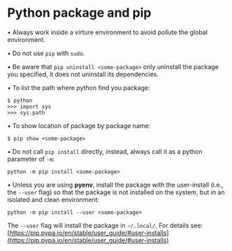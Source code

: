# Python package and pip

• Always work inside a virture environment to avoid pollute the global environment.

• Do not use `pip` with `sudo`.

• Be aware that `pip uninstall <some-package>` only uninstall the package you specified, it does not uninstall its dependencies.

• To list the path where python find you package:

```
$ python
>>> import sys
>>> sys.path
```

• To show location of package by package name:

```
$ pip show <some-package>
```

• Do not call `pip install` directly, instead, always call it as a python parameter of `-m`:

```
python -m pip install <some-package>
```

• Unless you are using **pyenv**, install the package with the user-install (i.e., the `--user` flag) so that the package is not installed on the system, but in an isolated and clean environment:

```
python -m pip install --user <some-package>
```

The `--user` flag will install the package in `~/.local/`. For details see: [https://pip.pypa.io/en/stable/user_guide/#user-installs](https://pip.pypa.io/en/stable/user_guide/#user-installs)
